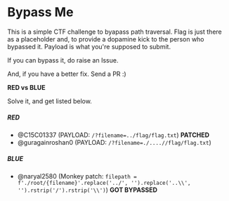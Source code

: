# Bypass Me

This is a simple CTF challenge to byapass path traversal. Flag is just there as a placeholder and, to provide a dopamine kick to the person who bypassed it. Payload is what you're supposed to submit.

If you can bypass it, do raise an Issue.

And, if you have a better fix. Send a PR :)

**RED vs BLUE**

Solve it, and get listed below.

##### RED
 - @C15C01337 (PAYLOAD: `/?filename=../flag/flag.txt`) **PATCHED**
 - @guragainroshan0 (PAYLOAD: `/?filename=./....//flag/flag.txt`)

##### BLUE
 - @naryal2580 (Monkey patch: `filepath = f'./root/{filename}'.replace('../', '').replace('..\\', '').rstrip('/').rstrip('\\')`) **GOT BYPASSED**
